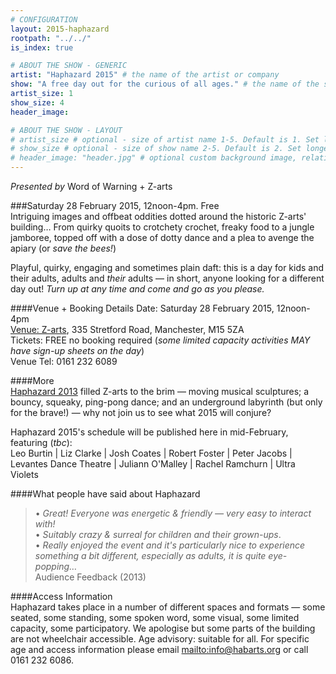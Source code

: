 ```yaml
---
# CONFIGURATION
layout: 2015-haphazard
rootpath: "../../"
is_index: true

# ABOUT THE SHOW - GENERIC
artist: "Haphazard 2015" # the name of the artist or company
show: "A free day out for the curious of all ages." # the name of the show
artist_size: 1
show_size: 4
header_image:

# ABOUT THE SHOW - LAYOUT
# artist_size # optional - size of artist name 1-5. Default is 1. Set longer names to lower values
# show_size # optional - size of show name 2-5. Default is 2. Set longer names to lower values
# header_image: "header.jpg" # optional custom background image, relative to current page
---
```

*Presented by* Word of Warning + Z-arts          

###Saturday 28 February 2015, 12noon-4pm. Free             
Intriguing images and offbeat oddities dotted around the historic Z-arts' building… From quirky quoits to crotchety crochet, freaky food to a jungle jamboree, topped off with a dose of dotty dance and a plea to avenge the apiary (or *save the bees!*)                           
                       
Playful, quirky, engaging and sometimes plain daft: this is a day for kids and their adults, adults and *their* adults — in short, anyone looking for a different day out! *Turn up at any time and come and go as you please.*                  
                       
####Venue + Booking Details
Date: Saturday 28 February 2015, 12noon-4pm    
[Venue: Z-arts](http://www.z-arts.org/about-us/getting-here), 335 Stretford Road, Manchester, M15 5ZA        
Tickets: FREE no booking required (*some limited capacity activities MAY have sign-up sheets on the day*)        
Venue Tel: 0161 232 6089    

####More    
[Haphazard 2013](/archive/2013-spring/haphazard) filled Z-arts to the brim — moving musical sculptures; a bouncy, squeaky, ping-pong dance; and an underground labyrinth (but only for the brave!) — why not join us to see what 2015 will conjure?
                       
Haphazard 2015's schedule will be published here in mid-February, featuring (*tbc*):                         
Leo Burtin | Liz Clarke | Josh Coates | Robert Foster | Peter Jacobs | Levantes Dance Theatre | Juliann O'Malley | Rachel Ramchurn | Ultra Violets                      
                       
####What people have said about Haphazard        
>• *Great! Everyone was energetic & friendly — very easy to interact with!*<br>• *Suitably crazy & surreal for children and their grown-ups*.<br>• *Really enjoyed the event and it's particularly nice to experience something a bit different, especially as adults, it is quite eye-popping…*<br>Audience Feedback (2013)         
        
####Access Information    
Haphazard takes place in a number of different spaces and formats — some seated, some standing, some spoken word, some visual, some limited capacity, some participatory. We apologise but some parts of the building are not wheelchair accessible. Age advisory: suitable for all. For specific age and access information please email <mailto:info@habarts.org> or call 0161 232 6086.

